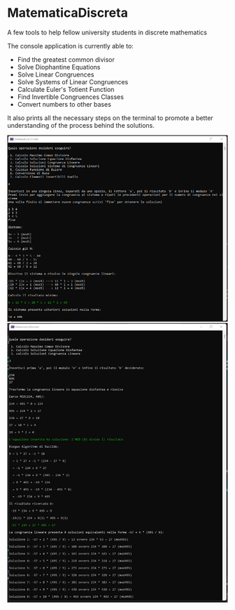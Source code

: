 # MatematicaDiscreta
A few tools to help fellow university students in discrete mathematics 

The console application is currently able to:

- Find the greatest common divisor
- Solve Diophantine Equations
- Solve Linear Congruences
- Solve Systems of Linear Congruences
- Calculate Euler's Totient Function
- Find Invertible Congruences Classes
- Convert numbers to other bases

It also prints all the necessary steps on the terminal to promote a better understanding of the process behind the solutions. 

![My Image](Example2.png)
![My Image](Example.png)
